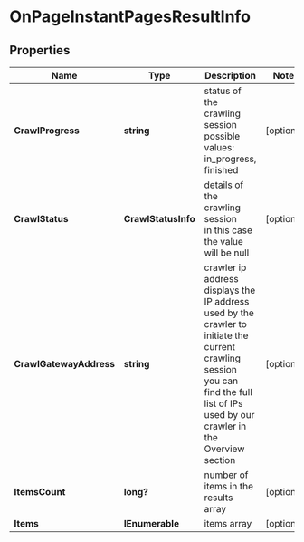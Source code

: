# OnPageInstantPagesResultInfo


## Properties

| Name | Type | Description | Notes |
|------------ | ------------- | ------------- | -------------|
**CrawlProgress** | **string** | status of the crawling session<br>possible values: in_progress, finished |[optional]|
**CrawlStatus** | **CrawlStatusInfo** | details of the crawling session<br>in this case the value will be null |[optional]|
**CrawlGatewayAddress** | **string** | crawler ip address<br>displays the IP address used by the crawler to initiate the current crawling session<br>you can find the full list of IPs used by our crawler in the Overview section |[optional]|
**ItemsCount** | **long?** | number of items in the results array |[optional]|
**Items** | **IEnumerable<BaseOnPageResourceItem>** | items array |[optional]|